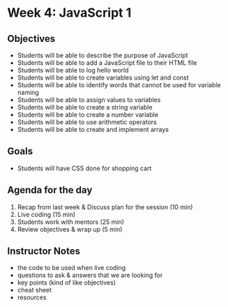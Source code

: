 # Week 4: JavaScript 1

## Objectives

- Students will be able to describe the purpose of JavaScript
- Students will be able to add a JavaScript file to their HTML file
- Students will be able to log hello world
- Students will be able to create variables using let and const
- Students will be able to identify words that cannot be used for variable naming
- Students will be able to assign values to variables
- Students will be able to create a string variable
- Students will be able to create a number variable
- Students will be able to use arithmetic operators
- Students will be able to create and implement arrays

## Goals

- Students will have CSS done for shopping cart

## Agenda for the day

1. Recap from last week & Discuss plan for the session (10 min)
2. Live coding (15 min)
3. Students work with mentors (25 min)
4. Review objectives & wrap up (5 min)

## Instructor Notes

- the code to be used when live coding
- questions to ask & answers that we are looking for
- key points (kind of like objectives)
- cheat sheet
- resources

